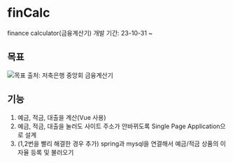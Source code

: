 # finCalc
finance calculator(금융계산기)
개발 기간: 23-10-31 ~ 

## 목표
![목표](https://github.com/ssafyps/finCalc/assets/148199848/2986251e-b6c5-48e4-b438-334e0b0bc29d)
출처: 저축은행 중앙회 금융계산기

## 기능
1. 예금, 적금, 대출을 계산(Vue 사용)
2. 예금, 적금, 대출을 눌러도 사이트 주소가 안바뀌도록 Single Page Application으로 설계
3. (1,2번을 빨리 해결한 경우 추가) spring과 mysql을 연결해서 예금/적금 상품의 이자율 등록 및 불러오기
